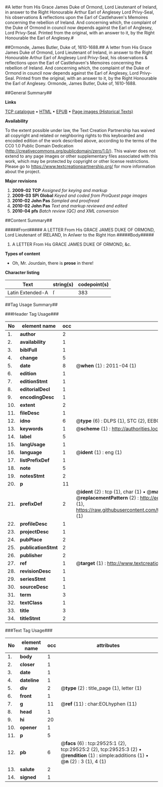 #A letter from His Grace James Duke of Ormond, Lord Lieutenant of Ireland, in answer to the Right Honourable Arthur Earl of Anglesey Lord Privy-Seal, his observations & reflections upon the Earl of Castlehaven's Memoires concerning the rebellion of Ireland. And concerning which, the complaint of the Duke of Ormond in council now depends against the Earl of Anglesey, Lord Privy-Seal. Printed from the original, with an answer to it, by the Right Honourable the Earl of Anglesey.#

##Ormonde, James Butler, Duke of, 1610-1688.##
A letter from His Grace James Duke of Ormond, Lord Lieutenant of Ireland, in answer to the Right Honourable Arthur Earl of Anglesey Lord Privy-Seal, his observations & reflections upon the Earl of Castlehaven's Memoires concerning the rebellion of Ireland. And concerning which, the complaint of the Duke of Ormond in council now depends against the Earl of Anglesey, Lord Privy-Seal. Printed from the original, with an answer to it, by the Right Honourable the Earl of Anglesey.
Ormonde, James Butler, Duke of, 1610-1688.

##General Summary##

**Links**

[TCP catalogue](http://www.ota.ox.ac.uk/tcp/)  • 
[HTML](http://tei.it.ox.ac.uk/tcp/Texts-HTML/free/A53/A53437.html)  • 
[EPUB](http://tei.it.ox.ac.uk/tcp/Texts-EPUB/free/A53/A53437.epub) • 
[Page images (Historical Texts)](https://historicaltexts.jisc.ac.uk/eebo-99825150e)

**Availability**

To the extent possible under law, the Text Creation Partnership has waived all copyright and related or neighboring rights to this keyboarded and encoded edition of the work described above, according to the terms of the CC0 1.0 Public Domain Dedication (http://creativecommons.org/publicdomain/zero/1.0/). This waiver does not extend to any page images or other supplementary files associated with this work, which may be protected by copyright or other license restrictions. Please go to https://www.textcreationpartnership.org/ for more information about the project.

**Major revisions**

1. __2009-02__ __TCP__ *Assigned for keying and markup*
1. __2009-03__ __SPi Global__ *Keyed and coded from ProQuest page images*
1. __2010-02__ __John Pas__ *Sampled and proofread*
1. __2010-02__ __John Pas__ *Text and markup reviewed and edited*
1. __2010-04__ __pfs__ *Batch review (QC) and XML conversion*

##Content Summary##

#####Front#####
A LETTER From His GRACE JAMES DUKE OF ORMOND, Lord Lieutenant of IRELAND, In Anſwer to the Right Hon
#####Body#####

1. A LETTER From His GRACE JAMES DUKE OF ORMOND, &c.

**Types of content**

  * Oh, Mr. Jourdain, there is **prose** in there!

**Character listing**


|Text|string(s)|codepoint(s)|
|---|---|---|
|Latin Extended-A|ſ|383|

##Tag Usage Summary##

###Header Tag Usage###

|No|element name|occ|attributes|
|---|---|---|---|
|1.|__author__|2||
|2.|__availability__|1||
|3.|__biblFull__|1||
|4.|__change__|5||
|5.|__date__|8| @__when__ (1) : 2011-04 (1)|
|6.|__edition__|1||
|7.|__editionStmt__|1||
|8.|__editorialDecl__|1||
|9.|__encodingDesc__|1||
|10.|__extent__|2||
|11.|__fileDesc__|1||
|12.|__idno__|6| @__type__ (6) : DLPS (1), STC (2), EEBO-CITATION (1), PROQUEST (1), VID (1)|
|13.|__keywords__|1| @__scheme__ (1) : http://authorities.loc.gov/ (1)|
|14.|__label__|5||
|15.|__langUsage__|1||
|16.|__language__|1| @__ident__ (1) : eng (1)|
|17.|__listPrefixDef__|1||
|18.|__note__|5||
|19.|__notesStmt__|2||
|20.|__p__|11||
|21.|__prefixDef__|2| @__ident__ (2) : tcp (1), char (1)  •  @__matchPattern__ (2) : ([0-9\-]+):([0-9IVX]+) (1), (.+) (1)  •  @__replacementPattern__ (2) : http://eebo.chadwyck.com/downloadtiff?vid=$1&page=$2 (1), https://raw.githubusercontent.com/textcreationpartnership/Texts/master/tcpchars.xml#$1 (1)|
|22.|__profileDesc__|1||
|23.|__projectDesc__|1||
|24.|__pubPlace__|2||
|25.|__publicationStmt__|2||
|26.|__publisher__|2||
|27.|__ref__|1| @__target__ (1) : http://www.textcreationpartnership.org/docs/. (1)|
|28.|__revisionDesc__|1||
|29.|__seriesStmt__|1||
|30.|__sourceDesc__|1||
|31.|__term__|3||
|32.|__textClass__|1||
|33.|__title__|3||
|34.|__titleStmt__|2||


###Text Tag Usage###

|No|element name|occ|attributes|
|---|---|---|---|
|1.|__body__|1||
|2.|__closer__|1||
|3.|__date__|1||
|4.|__dateline__|1||
|5.|__div__|2| @__type__ (2) : title_page (1), letter (1)|
|6.|__front__|1||
|7.|__g__|11| @__ref__ (11) : char:EOLhyphen (11)|
|8.|__head__|1||
|9.|__hi__|20||
|10.|__opener__|1||
|11.|__p__|5||
|12.|__pb__|6| @__facs__ (6) : tcp:29525:1 (2), tcp:29525:2 (2), tcp:29525:3 (2)  •  @__rendition__ (1) : simple:additions (1)  •  @__n__ (2) : 3 (1), 4 (1)|
|13.|__salute__|2||
|14.|__signed__|1||
